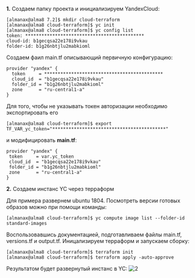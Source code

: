 **1.** Создаем папку проекта и инициализируем YandexCloud:
```
[almanax@alma8 7.2]$ mkdir cloud-terraform
[almanax@alma8 cloud-terraform]$ yc init
[almanax@alma8 cloud-terraform]$ yc config list
token: ********************************************
cloud-id: b1gecqsa22e178i9vkau
folder-id: b1g26nbtjlu2mabkioml
```
Создаем фаил main.tf описывающий первичную конфигурацию:
```
provider "yandex" {
  token     = ********************************************
  cloud_id  = "b1gecqsa22e178i9vkau"
  folder_id = "b1g26nbtjlu2mabkioml"
  zone      = "ru-central1-a"
}
```
Для того, чтобы не указывать токен авторизации необходимо экспортировать его
```
[almanax@alma8 cloud-terraform]$ export TF_VAR_yc_token="******************************************"
```
 и модифицировать **main.tf**:
 ```
provider "yandex" {
  token     = var.yc_token
  cloud_id  = "b1gecqsa22e178i9vkau"
  folder_id = "b1g26nbtjlu2mabkioml"
  zone      = "ru-central1-a"
}
```

**2.** Создаем инстанс YC через терраформ

Для примера развернем ubuntu 1804. Посмотреть версии готовых образов можно при помощи команды:
```
[almanax@alma8 cloud-terraform]$ yc compute image list --folder-id standard-images
```
Воспользовавшись документацией, подготавливаем файлы main.tf, versions.tf и output.tf. Иницализируем терраформ и запускаем сборку:
```
[almanax@alma8 cloud-terraform]$ terraform init
[almanax@alma8 cloud-terraform]$ terraform apply -auto-approve
```
Результатом будет развернутый инстанс в YC:
![2](https://user-images.githubusercontent.com/95703090/178197126-6cc5a804-d886-46ca-9913-da064690ffc3.JPG)
